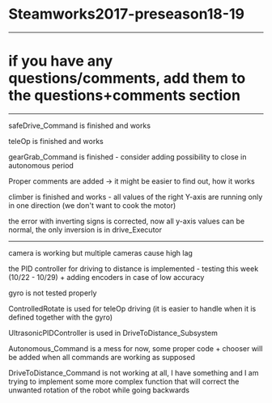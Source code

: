 # Steamworks2017-preseason18-19

------------------------------------------------------------------------------------------------------------------------------

# if you have any questions/comments, add them to the questions+comments section

------------------------------------------------------------------------------------------------------------------------------

safeDrive_Command is finished and works

teleOp is finished and works

gearGrab_Command is finished - consider adding possibility to close in autonomous period

Proper comments are added -> it might be easier to find out, how it works

climber is finished and works - all values of the right Y-axis are running only in one direction (we don't want to cook the motor)

the error with inverting signs is corrected, now all y-axis values can be normal, the only inversion is in drive_Executor

------------------------------------------------------------------------------------------------------------------------------

camera is working but multiple cameras cause high lag

the PID controller for driving to distance is implemented - testing this week (10/22 - 10/29) + adding encoders in case of low accuracy

gyro is not tested properly

ControlledRotate is used for teleOp driving (it is easier to handle when it is defined together with the gyro)

UltrasonicPIDController is used in DriveToDistance_Subsystem

Autonomous_Command is a mess for now, some proper code + chooser will be added when all commands are working as supposed

DriveToDistance_Command is not working at all, I have something and I am trying to implement some more complex function that will correct the unwanted rotation of the robot while going backwards
